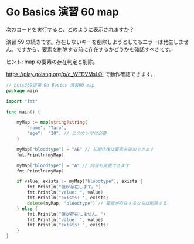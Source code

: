 # Go Basics 演習 60 map

次のコードを実行すると、どのように表示されますか？

演習 59 の続きです。存在しないキーを削除しようとしてもエラーは発生しません。ですから、要素を削除する前に存在するかどうかを確認すべきです。

ヒント: map の要素の存在判定と削除。

https://play.golang.org/p/c_WFDVMsLOl で動作確認できます。

```go
// bcts369道場 Go Basics 演習60 map
package main

import "fmt"

func main() {

	myMap := map[string]string{
		"name": "Taro",
		"age":  "30", // このカンマは必要
	}

	myMap["bloodtype"] = "AB" // 初期化後は要素を追加できます
	fmt.Println(myMap)

	myMap["bloodtype"] = "A" // 内容も変更できます
	fmt.Println(myMap)

	if value, exists := myMap["bloodtype"]; exists {
		fmt.Println("値が存在します。")
		fmt.Println("value: ", value)
		fmt.Println("exists: ", exists)
		delete(myMap, "bloodtype") // 要素が存在するならば削除する
	} else {
		fmt.Println("値が存在しません。")
		fmt.Println("value: ", value)
		fmt.Println("exists: ", exists)
	}
}
```
